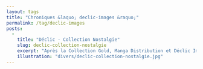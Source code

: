 ```yaml
---
layout: tags
title: "Chroniques &laquo; declic-images &raquo;"
permalink: /tag/declic-images
posts:
  -
    title: "Déclic - Collection Nostalgie"
    slug: declic-collection-nostalgie
    excerpt: "Après la Collection Gold, Manga Distribution et Déclic Images lancent désormais via Déclic Collection la Collection Nostalgie. Au programme dans les deux cas, 33 coffrets DVD collectors digipack en VOSTF + VF + 1 livret de 28 pages.La formule fonctionne sur le principe de l'abonnement à 16,95 € par mois. Cette nouvelle collection affiche"
    illustration: "divers/declic-collection-nostalgie.jpg"
---
```


